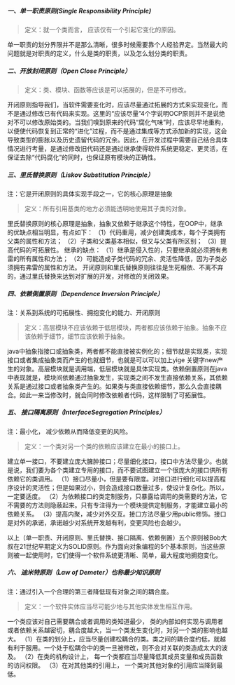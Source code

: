 #####  一、单一职责原则(Single Responsibility Principle)
>定义：就一个类而言， 应该仅有一个引起它变化的原因。

单一职责的划分界限并不是那么清晰，很多时候需要靠个人经验界定。当然最大的问题就是对职责的定义，什么是类的职责，以及怎么划分类的职责。

##### 二、开放封闭原则（Open Close Principle）
>定义：类、模块、函数等应该是可以拓展的，但是不可修改。

开闭原则指导我们，当软件需要变化时，应该尽量通过拓展的方式来实现变化，而不是通过修改已有代码来实现。这里的“应该尽量”4个字说明OCP原则并不是说绝对不可以修改原始类的。当我们嗅到原来的代码“腐化气味”时，应该尽早地重构，以便使代码恢复到正常的“进化”过程，而不是通过集成等方式添加新的实现，这会导致类型的膨胀以及历史遗留代码的冗余。因此，在开发过程中需要自己结合具体情况进行考量，是通过修改旧代码还是通过继承使得软件系统更稳定、更灵活，在保证去除“代码腐化”的同时，也保证原有模块的正确性。

##### 三、里氏替换原则（Liskov Substitution Principle）
注：它是开闭原则的具体实现手段之一，它的核心原理是抽象
>定义：所有引用基类的地方必须能透明地使用其子类的对象。

里氏替换原则的核心原理是抽象，抽象又依赖于继承这个特性，在OOP中，继承的优缺点相当明显，有点如下：
（1）代码重用，减少创建类成本，每个子类拥有父类的属性和方法；
（2）子类和父类基本相似，但又与父类有所区别；
（3）提高代码的可拓展性。
继承的缺点：
（1）继承是侵入性的，只要继承就必须拥有弗雷的所有属性和方法；
（2）可能造成子类代码的冗余、灵活性降低，因为子类必须拥有弗雷的属性和方法。
开闭原则和里氏替换原则往往是生死相依、不离不弃的，通过里氏替换来达到对扩展的开发，对修改的关闭效果。

##### 四、依赖倒置原则（Dependence Inversion Principle）
注：关系到系统的可拓展性、拥抱变化的能力、开闭原则
>定义：高层模块不应该依赖于低层模块，两者都应该依赖于抽象。抽象不应该依赖于细节，细节应该依赖于抽象。

java中抽象指接口或抽象类，两者都不能直接被实例化的；细节就是实现类，实现接口或者集成抽象类而产生的也就细节，也就是可以可以加上yige 关键字new产生的对象。高层模块就是调用端，低层模块就是具体实现类。依赖倒置原则在java中表现就是，模块间依赖通过抽象发生，实现类之间不发生直接依赖关系，其依赖关系是通过接口或者抽象类产生的。如果类与类直接依赖细节，那么久会直接耦合。如此一来当修改时，就会同时修改依赖者代码，这样限制了可拓展性。

##### 五、 接口隔离原则（InterfaceSegregation Principles）
注：最小化， 减少依赖从而降低变更的风险。
>定义：一个类对另一个类的依赖应该建立在最小的接口上。

建立单一接口，不要建立庞大臃肿接口；尽量细化接口，接口中方法尽量少。也就是说，我们要为各个类建立专用的接口，而不要试图建立一个很庞大的接口供所有依赖它的类调用。
（1）接口尽量小，但是要有限度。对接口进行细化可以提高程序设计的灵活性；但是如果过小，则会造成接口数量过多，使设计复杂化。所以，一定要适度。
（2）为依赖接口的类定制服务，只暴露给调用的类需要的方法，它不需要的方法则隐蔽起来。只有专注得为一个模块提供定制服务，才能建立最小的依赖关系。
（3）提高内聚，减少对外交互。接口方法尽量少用public修饰。接口是对外的承诺，承诺越少对系统开发越有利，变更风险也会越少。

以上（单一职责、开闭原则、里氏替换、接口隔离、依赖倒置）五个原则被Bob大叔在21世纪早期定义为SOLID原则。作为面向对象编程的5个基本原则，当这些原则被一起使用时，它们使得一个软件系统更清晰、简单，最大程度地拥抱变化。

##### 六、 迪米特原则（Law of Demeter）也称最少知识原则
注：通过引入一个合理的第三者降低现有对象之间的耦合度。
>定义：一个软件实体应当尽可能少地与其他实体发生相互作用。

一个类应该对自己需要耦合或者调用的类知道最少， 类的内部如何实现与调用者或者依赖关系越密切，耦合度越大，当一个类发生变化时，对另一个类的影响也越大。
（1）在类的划分上，应当尽量创建松耦合的类。类之间的耦合度约低，就越有利于服用。一个处于松耦合中的类一旦被修改，则不会对关联的类造成太大的波及。
（2）在类的机构设计上， 每一个类都应当尽量降低其成员变量和成员函数的访问权限。
（3）在对其他类的引用上， 一个类对其他对象的引用应当降到最低。

